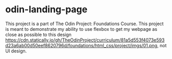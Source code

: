 # odin-landing-page
This project is a part of The Odin Project: Foundations Course. This project is meant to demonstrate my ability to use flexbox to get my webpage as close as possible to this design https://cdn.statically.io/gh/TheOdinProject/curriculum/81a5d553f4073e593d23a6ab00d50eef8620796d/foundations/html_css/project/imgs/01.png, not UI design. 
